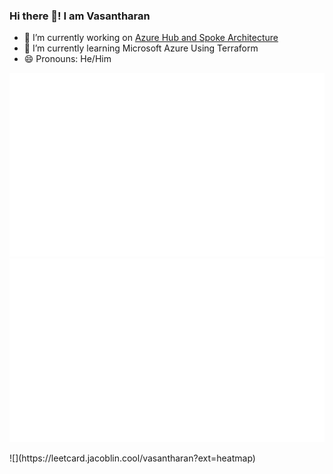 ### Hi there 👋! I am Vasantharan 
- 🔭 I’m currently working on [Azure Hub and Spoke Architecture](https://github.com/vasantharan/Azure-Hub-and-Spoke-Architecture-Using-Terraform.git)
- 🌱 I’m currently learning Microsoft Azure Using Terraform 
- 😄 Pronouns: He/Him

![](https://github.com/vasantharan/github-stats/blob/master/generated/overview.svg)
![](https://github.com/vasantharan/github-stats/blob/master/generated/languages.svg)

<p algin="center"> 
  ![](https://leetcard.jacoblin.cool/vasantharan?ext=heatmap)
</p>
<!--
**vasantharan/vasantharan** is a ✨ _special_ ✨ repository because its `README.md` (this file) appears on your GitHub profile.

Here are some ideas to get you started:

- 🔭 I’m currently working on ...
- 🌱 I’m currently learning ...
- 👯 I’m looking to collaborate on ...
- 🤔 I’m looking for help with ...
- 💬 Ask me about ...
- 📫 How to reach me: ...
- 😄 Pronouns: ...
- ⚡ Fun fact: ...
-->
